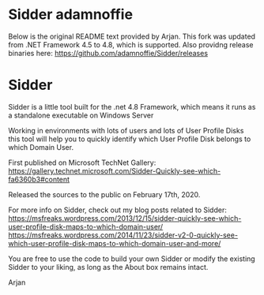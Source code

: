 # Sidder adamnoffie

Below is the original README text provided by Arjan.  This fork was updated from .NET Framework 4.5 to 4.8, which is supported. Also providng release binaries 
here: https://github.com/adamnoffie/Sidder/releases

# Sidder
Sidder is a little tool built for the .net 4.8 Framework, which means it runs as a standalone executable on Windows Server

Working in environments with lots of users and lots of User Profile Disks this tool will help you to quickly identify which User Profile Disk belongs to which Domain User.

First published on Microsoft TechNet Gallery: https://gallery.technet.microsoft.com/Sidder-Quickly-see-which-fa6360b3#content

Released the sources to the public on February 17th, 2020.

For more info on Sidder, check out my blog posts related to Sidder:
https://msfreaks.wordpress.com/2013/12/15/sidder-quickly-see-which-user-profile-disk-maps-to-which-domain-user/
https://msfreaks.wordpress.com/2014/11/23/sidder-v2-0-quickly-see-which-user-profile-disk-maps-to-which-domain-user-and-more/


You are free to use the code to build your own Sidder or modify the existing Sidder to your liking, as long as the About box remains intact.

Arjan
